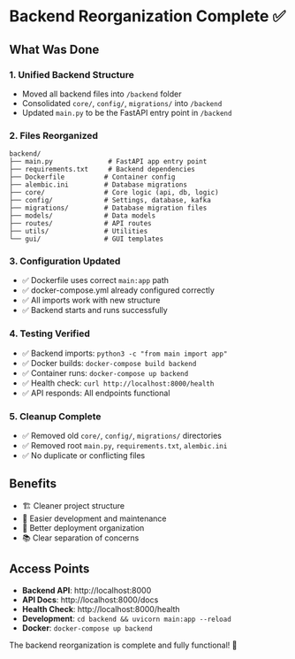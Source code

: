 # Backend Reorganization Complete ✅

## What Was Done

### 1. Unified Backend Structure
- Moved all backend files into `/backend` folder
- Consolidated `core/`, `config/`, `migrations/` into `/backend`
- Updated `main.py` to be the FastAPI entry point in `/backend`

### 2. Files Reorganized
```
backend/
├── main.py              # FastAPI app entry point
├── requirements.txt     # Backend dependencies  
├── Dockerfile          # Container config
├── alembic.ini         # Database migrations
├── core/               # Core logic (api, db, logic)
├── config/             # Settings, database, kafka
├── migrations/         # Database migration files
├── models/             # Data models
├── routes/             # API routes
├── utils/              # Utilities
└── gui/                # GUI templates
```

### 3. Configuration Updated
- ✅ Dockerfile uses correct `main:app` path
- ✅ docker-compose.yml already configured correctly
- ✅ All imports work with new structure
- ✅ Backend starts and runs successfully

### 4. Testing Verified
- ✅ Backend imports: `python3 -c "from main import app"`
- ✅ Docker builds: `docker-compose build backend`
- ✅ Container runs: `docker-compose up backend`
- ✅ Health check: `curl http://localhost:8000/health`
- ✅ API responds: All endpoints functional

### 5. Cleanup Complete
- ✅ Removed old `core/`, `config/`, `migrations/` directories
- ✅ Removed root `main.py`, `requirements.txt`, `alembic.ini`
- ✅ No duplicate or conflicting files

## Benefits
- 🏗️ Cleaner project structure
- 🔧 Easier development and maintenance  
- 🚀 Better deployment organization
- 📚 Clear separation of concerns

## Access Points
- **Backend API**: http://localhost:8000
- **API Docs**: http://localhost:8000/docs
- **Health Check**: http://localhost:8000/health
- **Development**: `cd backend && uvicorn main:app --reload`
- **Docker**: `docker-compose up backend`

The backend reorganization is complete and fully functional! 🎉 